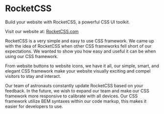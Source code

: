 RocketCSS
=========

Build your website with RocketCSS, a powerful CSS UI toolkit.

Visit our website at: <a href="http://rocketcss.com">RocketCSS.com</a>

RocketCSS is a very simple and easy to use CSS framework. We came up with the idea of RocketCSS when other CSS frameworks fell short of our expectations. We wanted to show you how easy and useful it can be when using our CSS framework.

From website buttons to website icons, we have it all, our simple, smart, and elegant CSS framework make your website visually exciting and compel visitors to stay and interact.

Our team of astronauts constantly update RocketCSS based on your feedback. In the future, we wish to expand our team and make our CSS framework more responsive to calibrate with all devices. Our CSS framework utilize BEM syntaxes within our code markup, this makes it easier for developers to use.
